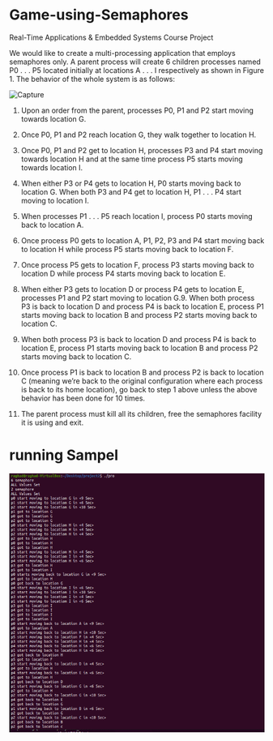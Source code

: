 # Game-using-Semaphores
Real-Time Applications & Embedded Systems Course Project

We would like to create a multi-processing application that employs semaphores only. A
parent process will create 6 children processes named P0 . . . P5 located initially at locations
A . . . I respectively as shown in Figure 1.
The behavior of the whole system is as follows:

![Capture](https://user-images.githubusercontent.com/67745487/124186030-62be0e80-dac4-11eb-9835-53735b47b167.PNG)


1. Upon an order from the parent, processes P0, P1 and P2 start moving towards
   location G.
   
2. Once P0, P1 and P2 reach location G, they walk together to location H.

4. Once P0, P1 and P2 get to location H, processes P3 and P4 start moving towards
   location H and at the same time process P5 starts moving towards location I.
   
4. When either P3 or P4 gets to location H, P0 starts moving back to location G. When
   both P3 and P4 get to location H, P1 . . . P4 start moving to location I.
   
5. When processes P1 . . . P5 reach location I, process P0 starts moving back to location
   A.
   
6. Once process P0 gets to location A, P1, P2, P3 and P4 start moving back to location
   H while process P5 starts moving back to location F.
   
7. Once process P5 gets to location F, process P3 starts moving back to location D while
   process P4 starts moving back to location E.
   
8. When either P3 gets to location D or process P4 gets to location E, processes P1 and
   P2 start moving to location G.9. When both process P3 is back to location D and process P4 is back to location E,
   process P1 starts moving back to location B and process P2 starts moving back to
   location C.
   
 9. When both process P3 is back to location D and process P4 is back to location E,
    process P1 starts moving back to location B and process P2 starts moving back to
    location C.
   
10. Once process P1 is back to location B and process P2 is back to location C (meaning
   we’re back to the original configuration where each process is back to its home
   location), go back to step 1 above unless the above behavior has been done for 10
   times.
   
11. The parent process must kill all its children, free the semaphores facility it is using
    and exit.
    
# running Sampel
![running Sampel](https://github.com/RaghadQadah/Game-using-Semaphores/blob/main/runningSampel.PNG)
